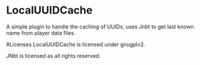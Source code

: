 # LocalUUIDCache
A simple plugin to handle the caching of UUIDs, uses Jnbt to get last known name from player data files.

#Licenses
LocalUUIDCache is licensed under gnugplv2.

JNbt is licensed as all rights reserved.
